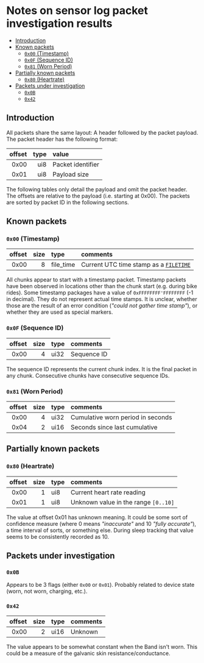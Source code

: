 # Notes on sensor log packet investigation results

<!-- TOC -->

- [Introduction](#introduction)
- [Known packets](#known-packets)
    - [`0x00` (Timestamp)](#0x00-timestamp)
    - [`0x0F` (Sequence ID)](#0x0f-sequence-id)
    - [`0x81` (Worn Period)](#0x81-worn-period)
- [Partially known packets](#partially-known-packets)
    - [`0x80` (Heartrate)](#0x80-heartrate)
- [Packets under investigation](#packets-under-investigation)
    - [`0x0B`](#0x0b)
    - [`0x42`](#0x42)

<!-- /TOC -->

## Introduction

All packets share the same layout: A header followed by the packet payload. The packet header has the following format:

| offset | type | value             |
|-------:|-----:|:------------------|
|   0x00 |  ui8 | Packet identifier |
|   0x01 |  ui8 | Payload size      |

The following tables only detail the payload and omit the packet header. The offsets are relative to the payload (i.e. starting at 0x00). The packets are sorted by packet ID in the following sections.

## Known packets

### `0x00` (Timestamp)

| offset | size | type      | comments                                                                                                                       |
|-------:|-----:|:----------|:-------------------------------------------------------------------------------------------------------------------------------|
|   0x00 |    8 | file_time | Current UTC time stamp as a [`FILETIME`](https://docs.microsoft.com/en-us/windows/win32/api/minwinbase/ns-minwinbase-filetime) |

All chunks appear to start with a timestamp packet. Timestamp packets have been observed in locations other than the chunk start (e.g. during bike rides). Some timestamp packages have a value of `0xFFFFFFFF'FFFFFFFF` (-1 in decimal). They do not represent actual time stamps. It is unclear, whether those are the result of an error condition (*"could not gather time stamp"*), or whether they are used as special markers.

### `0x0F` (Sequence ID)

| offset | size | type | comments    |
|-------:|-----:|:-----|:------------|
|   0x00 |    4 | ui32 | Sequence ID |

The sequence ID represents the current chunk index. It is the final packet in any chunk. Consecutive chunks have consecutive sequence IDs.

### `0x81` (Worn Period)

| offset | size | type | comments                          |
|-------:|-----:|:-----|:----------------------------------|
|   0x00 |    4 | ui32 | Cumulative worn period in seconds |
|   0x04 |    2 | ui16 | Seconds since last cumulative     |

## Partially known packets

### `0x80` (Heartrate)

| offset | size | type | comments                             |
|-------:|-----:|:-----|:-------------------------------------|
|   0x00 |    1 | ui8  | Current heart rate reading           |
|   0x01 |    1 | ui8  | Unknown value in the range `[0..10]` |

The value at offset 0x01 has unknown meaning. It could be some sort of confidence measure (where 0 means *"inaccurate"* and 10 *"fully accurate"*), a time interval of sorts, or something else. During sleep tracking that value seems to be consistently recorded as 10.

## Packets under investigation

### `0x0B`

Appears to be 3 flags (either `0x00` or `0x01`). Probably related to device state (worn, not worn, charging, etc.).

### `0x42`

| offset | size | type | comments |
|-------:|-----:|:-----|:---------|
|   0x00 |    2 | ui16 | Unknown  |

The value appears to be somewhat constant when the Band isn't worn. This could be a measure of the galvanic skin resistance/conductance.

